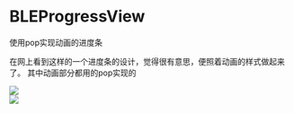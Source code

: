 # BLEProgressView
使用pop实现动画的进度条

在网上看到这样的一个进度条的设计，觉得很有意思，便照着动画的样式做起来了。
其中动画部分都用的pop实现的

![](https://raw.githubusercontent.com/blueeee/BLEProgressView/master/Images/fail.gif)         
![](https://raw.githubusercontent.com/blueeee/BLEProgressView/master/Images/success.gif)
